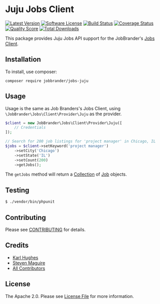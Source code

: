 # Juju Jobs Client

[![Latest Version](https://img.shields.io/github/release/JobBrander/jobs-juju.svg?style=flat-square)](https://github.com/JobBrander/jobs-juju/releases)
[![Software License](https://img.shields.io/badge/license-APACHE%202.0-brightgreen.svg?style=flat-square)](LICENSE.md)
[![Build Status](https://img.shields.io/travis/JobBrander/jobs-juju/master.svg?style=flat-square&1)](https://travis-ci.org/JobBrander/jobs-juju)
[![Coverage Status](https://img.shields.io/scrutinizer/coverage/g/JobBrander/jobs-juju.svg?style=flat-square)](https://scrutinizer-ci.com/g/JobBrander/jobs-juju/code-structure)
[![Quality Score](https://img.shields.io/scrutinizer/g/JobBrander/jobs-juju.svg?style=flat-square)](https://scrutinizer-ci.com/g/JobBrander/jobs-juju)
[![Total Downloads](https://img.shields.io/packagist/dt/jobbrander/jobs-juju.svg?style=flat-square)](https://packagist.org/packages/jobbrander/jobs-juju)

This package provides Juju Jobs API support for the JobBrander's [Jobs Client](https://github.com/JobBrander/jobs-common).

## Installation

To install, use composer:

```
composer require jobbrander/jobs-juju
```

## Usage

Usage is the same as Job Branders's Jobs Client, using `\JobBrander\Jobs\Client\Provider\Juju` as the provider.

```php
$client = new JobBrander\Jobs\Client\Provider\Juju([
    // Credentials
]);

// Search for 200 job listings for 'project manager' in Chicago, IL
$jobs = $client->setKeyword('project manager')
    ->setCity('Chicago')
    ->setState('IL')
    ->setCount(200)
    ->getJobs();
```

The `getJobs` method will return a [Collection](https://github.com/JobBrander/jobs-common/blob/master/src/Collection.php) of [Job](https://github.com/JobBrander/jobs-common/blob/master/src/Job.php) objects.

## Testing

``` bash
$ ./vendor/bin/phpunit
```

## Contributing

Please see [CONTRIBUTING](https://github.com/jobbrander/jobs-simplyhired/blob/master/CONTRIBUTING.md) for details.

## Credits

- [Karl Hughes](https://github.com/karllhughes)
- [Steven Maguire](https://github.com/stevenmaguire)
- [All Contributors](https://github.com/jobbrander/jobs-simplyhired/contributors)

## License

The Apache 2.0. Please see [License File](https://github.com/jobbrander/jobs-simplyhired/blob/master/LICENSE) for more information.
